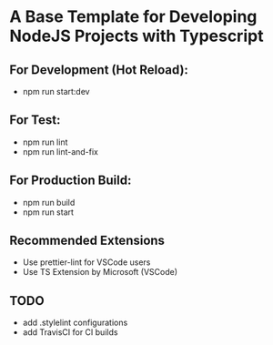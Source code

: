 # A Base Template for Developing NodeJS Projects with Typescript

## For Development (Hot Reload):
- npm run start:dev

## For Test:
- npm run lint
- npm run lint-and-fix

## For Production Build:
- npm run build
- npm run start

## Recommended Extensions
- Use prettier-lint for VSCode users
- Use TS Extension by Microsoft (VSCode)

## TODO
- add .stylelint configurations
- add TravisCI for CI builds